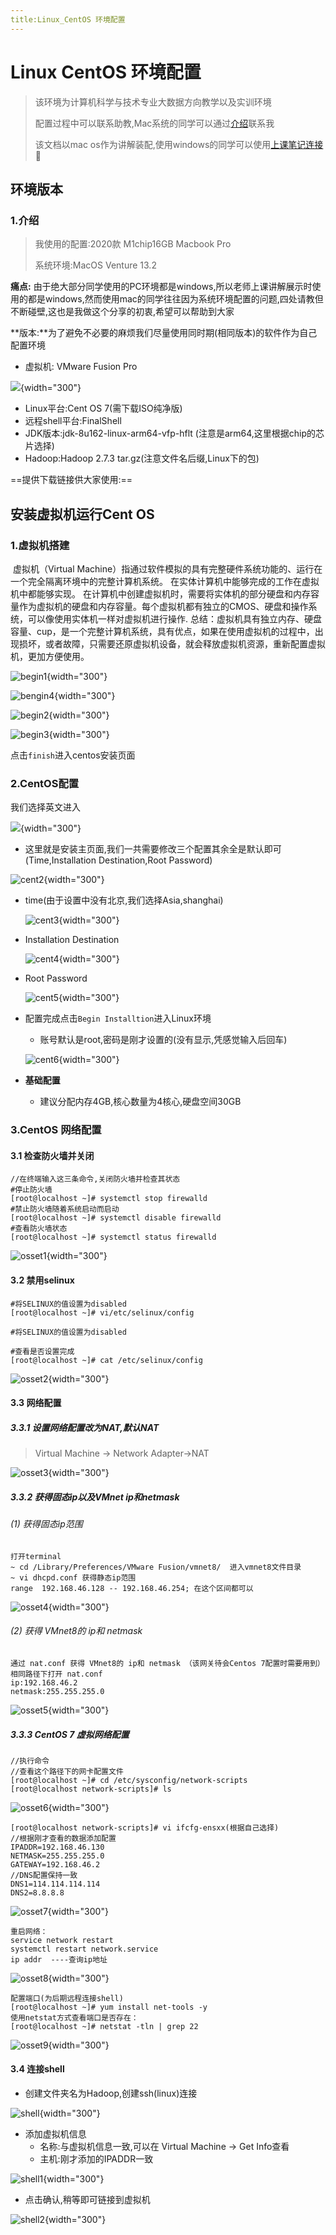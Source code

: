 ```yaml
---
title:Linux_CentOS 环境配置
---
```


# Linux CentOS 环境配置

> 该环境为计算机科学与技术专业大数据方向教学以及实训环境
>
> 配置过程中可以联系助教,Mac系统的同学可以通过[介绍](/docs/ABOUT/intruction.md)联系我
>
> 该文档以mac os作为讲解装配,使用windows的同学可以使用[上课笔记连接](https://note.youdao.com/s/CHjhLHnx)🔗

## 环境版本

### 1.介绍

> 我使用的配置:2020款 M1chip16GB Macbook Pro 
>
> 系统环境:MacOS Venture 13.2

**痛点:** 由于绝大部分同学使用的PC环境都是windows,所以老师上课讲解展示时使用的都是windows,然而使用mac的同学往往因为系统环境配置的问题,四处请教但不断碰壁,这也是我做这个分享的初衷,希望可以帮助到大家

**版本:**为了避免不必要的麻烦我们尽量使用同时期(相同版本)的软件作为自己配置环境

- 虚拟机: VMware Fusion Pro

![](Midea_BD/VMware.jpg){width="300"}

- Linux平台:Cent OS 7(需下载ISO纯净版)
- 远程shell平台:FinalShell
- JDK版本:jdk-8u162-linux-arm64-vfp-hflt (注意是arm64,这里根据chip的芯片选择)
- Hadoop:Hadoop 2.7.3 tar.gz(注意文件名后缀,Linux下的包)

==提供下载链接供大家使用:==

## 安装虚拟机运行Cent OS

### 1.虚拟机搭建

​		虚拟机（Virtual Machine）指通过软件模拟的具有完整硬件系统功能的、运行在一个完全隔离环境中的完整计算机系统。 在实体计算机中能够完成的工作在虚拟机中都能够实现。 在计算机中创建虚拟机时，需要将实体机的部分硬盘和内存容量作为虚拟机的硬盘和内存容量。每个虚拟机都有独立的CMOS、硬盘和操作系统，可以像使用实体机一样对虚拟机进行操作. 总结：虚拟机具有独立内存、硬盘容量、cup，是一个完整计算机系统，具有优点，如果在使用虚拟机的过程中，出现损坏，或者故障，只需要还原虚拟机设备，就会释放虚拟机资源，重新配置虚拟机，更加方便使用。

![begin1](Midea_BD/begin1.jpg){width="300"}

![bengin4](Midea_BD/bengin4.jpg){width="300"}

![begin2](Midea_BD/begin2.jpg){width="300"}

![begin3](Midea_BD/begin3.jpg){width="300"}

点击`finish`进入centos安装页面

### 2.CentOS配置

我们选择英文进入

![](Midea_BD/cent1.jpg){width="300"}

- 这里就是安装主页面,我们一共需要修改三个配置其余全是默认即可(Time,Installation Destination,Root Password)

![cent2](Midea_BD/cent2.jpg){width="300"}

- time(由于设置中没有北京,我们选择Asia,shanghai)

  ![cent3](Midea_BD/cent3.jpg){width="300"}

- Installation Destination

  ![cent4](Midea_BD/cent4.jpg){width="300"}

- Root Password

  ![cent5](Midea_BD/cent5.jpg){width="300"}

- 配置完成点击`Begin Installtion`进入Linux环境

  - 账号默认是root,密码是刚才设置的(没有显示,凭感觉输入后回车)

  ![cent6](Midea_BD/cent6.jpg){width="300"}

- **基础配置**
  - 建议分配内存4GB,核心数量为4核心,硬盘空间30GB



### 3.CentOS 网络配置

#### 3.1 检查防火墙并关闭

```shell
//在终端输入这三条命令,关闭防火墙并检查其状态
#停止防火墙
[root@localhost ~]# systemctl stop firewalld
#禁止防火墙随着系统启动而启动
[root@localhost ~]# systemctl disable firewalld
#查看防火墙状态
[root@localhost ~]# systemctl status firewalld
```

![osset1](Midea_BD/osset1.jpg){width="300"}

#### 3.2 禁用selinux

```shell
#将SELINUX的值设置为disabled
[root@localhost ~]# vi/etc/selinux/config

#将SELINUX的值设置为disabled

#查看是否设置完成
[root@localhost ~]# cat /etc/selinux/config
```

![osset2](Midea_BD/osset2.jpg){width="300"}

#### 3.3 网络配置

##### 3.3.1 设置网络配置改为NAT,默认NAT

> Virtual Machine -> Network Adapter->NAT

![osset3](Midea_BD/osset3.jpg){width="300"}

##### 3.3.2 获得固态ip以及VMnet ip和netmask

###### (1) 获得固态ip范围

```shell
打开terminal
~ cd /Library/Preferences/VMware Fusion/vmnet8/  进入vmnet8文件目录
~ vi dhcpd.conf 获得静态ip范围
range  192.168.46.128 -- 192.168.46.254; 在这个区间都可以
```

![osset4](Midea_BD/osset4.JPG){width="300"}

###### (2) 获得 VMnet8的 ip和 netmask

```shell
通过 nat.conf 获得 VMnet8的 ip和 netmask （该网关待会Centos 7配置时需要用到）
相同路径下打开 nat.conf
ip:192.168.46.2
netmask:255.255.255.0
```

![osset5](Midea_BD/osset5.PNG){width="300"}

##### 3.3.3 CentOS 7 虚拟网络配置

```shell
//执行命令
//查看这个路径下的网卡配置文件
[root@localhost ~]# cd /etc/sysconfig/network-scripts 
[root@localhost network-scripts]# ls
```

![osset6](Midea_BD/osset6.jpg){width="300"}

```shell
[root@localhost network-scripts]# vi ifcfg-ensxx(根据自己选择)
//根据刚才查看的数据添加配置
IPADDR=192.168.46.130
NETMASK=255.255.255.0
GATEWAY=192.168.46.2
//DNS配置保持一致
DNS1=114.114.114.114
DNS2=8.8.8.8
```

![osset7](Midea_BD/osset7.jpg){width="300"}

```
重启网络：
service network restart
systemctl restart network.service
ip addr  ----查询ip地址
```

![osset8](Midea_BD/osset8.jpg){width="300"}

``` 
配置端口(为后期远程连接shell)
[root@localhost ~]# yum install net-tools -y
使用netstat方式查看端口是否存在：
[root@localhost ~]# netstat -tln | grep 22
```

![osset9](Midea_BD/osset9.jpg){width="300"}

#### 3.4 连接shell

- 创建文件夹名为Hadoop,创建ssh(linux)连接

![shell](Midea_BD/shell.jpg){width="300"}

- 添加虚拟机信息
  - 名称:与虚拟机信息一致,可以在   Virtual Machine -> Get Info查看
  - 主机:刚才添加的IPADDR一致

![shell1](Midea_BD/shell1.jpg){width="300"}

- 点击确认,稍等即可链接到虚拟机

![shell2](Midea_BD/shell2.jpg){width="300"}
